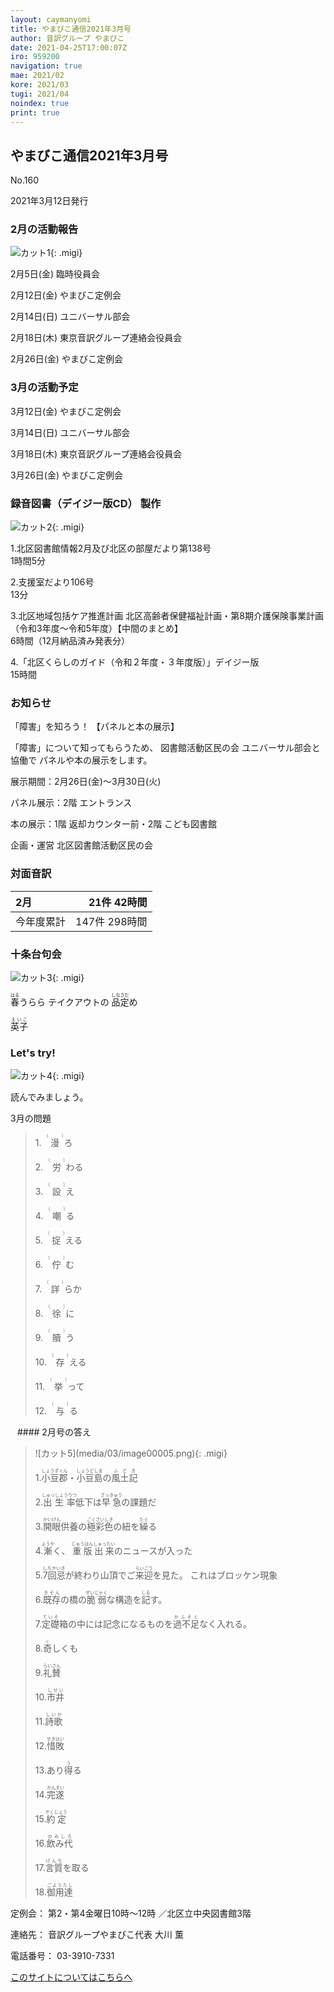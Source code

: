 ```yaml
---
layout: caymanyomi
title: やまびこ通信2021年3月号
author: 音訳グループ やまびこ
date: 2021-04-25T17:00:07Z
iro: 959200
navigation: true
mae: 2021/02
kore: 2021/03
tugi: 2021/04
noindex: true
print: true
---
```



## <span data-dur="4.242" data-begin="2.750" id="xmri_0001" markdown="1">やまびこ通信2021年3月号</span>

<span data-dur="2.284" data-begin="6.992" id="xmri_0002" markdown="1">No.160</span>

<span data-dur="4.816" data-begin="9.276" id="xmri_0003" markdown="1">2021年3月12日発行</span>


### <span data-dur="2.58" data-begin="19.048" id="xmri_0006" markdown="1">2月の活動報告</span>

![カット1](media/03/image00001.png){: .migi}

<span data-dur="1.918" data-begin="23.478" id="xmri_0008" markdown="1">2月5日(金)</span>
<span data-dur="2.471" data-begin="25.396" id="xmri_0009" markdown="1">臨時役員会</span>

<span data-dur="2.163" data-begin="27.867" id="xmri_000A" markdown="1">2月12日(金)</span>
<span data-dur="2.603" data-begin="30.030" id="xmri_000B" markdown="1">やまびこ定例会</span>

<span data-dur="2.164" data-begin="32.633" id="xmri_000C" markdown="1">2月14日(日)</span>
<span data-dur="2.504" data-begin="34.797" id="xmri_000D" markdown="1">ユニバーサル部会</span>

<span data-dur="2.368" data-begin="37.301" id="xmri_000E" markdown="1">2月18日(木)</span>
<span data-dur="4.273" data-begin="39.669" id="xmri_000F" markdown="1">東京音訳グループ連絡会役員会</span>

<span data-dur="2.389" data-begin="43.942" id="xmri_0010" markdown="1">2月26日(金)</span>
<span data-dur="4.003" data-begin="46.331" id="xmri_0011" markdown="1">やまびこ定例会</span>


### <span data-dur="3.31" data-begin="50.334" id="xmri_0012" markdown="1">3月の活動予定</span>

<span data-dur="2.349" data-begin="53.644" id="xmri_0013" markdown="1">3月12日(金)</span>
<span data-dur="2.602" data-begin="55.993" id="xmri_0014" markdown="1">やまびこ定例会</span>

<span data-dur="2.334" data-begin="58.595" id="xmri_0015" markdown="1">3月14日(日)</span>
<span data-dur="2.504" data-begin="60.929" id="xmri_0016" markdown="1">ユニバーサル部会</span>

<span data-dur="2.527" data-begin="63.433" id="xmri_0017" markdown="1">3月18日(木)</span>
<span data-dur="4.273" data-begin="65.960" id="xmri_0018" markdown="1">東京音訳グループ連絡会役員会</span>

<span data-dur="2.564" data-begin="70.233" id="xmri_0019" markdown="1">3月26日(金)</span>
<span data-dur="4.003" data-begin="72.797" id="xmri_001A" markdown="1">やまびこ定例会</span>


### <span data-dur="4.731" data-begin="76.800" id="xmri_001B" markdown="1">録音図書（デイジー版CD） 製作</span>

![カット2](media/03/image00002.png){: .migi}




<span data-dur="0.816" data-begin="84.942" id="xmri_001E" markdown="1">1.</span><span data-dur="5.771" data-begin="85.758" id="xmri_001F" markdown="1">北区図書館情報2月及び北区の部屋だより第138号</span>  
<span data-dur="2.387" data-begin="91.529" id="xmri_0020" markdown="1">1時間5分</span>


<span data-dur="0.704" data-begin="93.916" id="xmri_0021" markdown="1">2.</span><span data-dur="2.285" data-begin="94.620" id="xmri_0022" markdown="1">支援室だより106号</span>  
<span data-dur="2.163" data-begin="96.905" id="xmri_0023" markdown="1">13分</span>


<span data-dur="0.871" data-begin="99.068" id="xmri_0024" markdown="1">3.</span><span data-dur="11.789" data-begin="99.939" id="xmri_0025" markdown="1">北区地域包括ケア推進計画 北区高齢者保健福祉計画・第8期介護保険事業計画（令和3年度～令和5年度）【中間のまとめ】</span>  
<span data-dur="4.187" data-begin="111.728" id="xmri_0026" markdown="1">6時間（12月納品済み発表分）</span>


<span data-dur="0.797" data-begin="115.915" id="xmri_0027" markdown="1">4.</span><span data-dur="4.671" data-begin="116.712" id="xmri_0028" markdown="1">「北区くらしのガイド（令和２年度・３年度版）」デイジー版</span>  
<span data-dur="2.823" data-begin="121.383" id="xmri_0029" markdown="1">15時間</span>


### <span data-dur="2.321" data-begin="124.206" id="xmri_002A" markdown="1">お知らせ</span>

<span data-dur="4.166" data-begin="126.527" id="xmri_002B" markdown="1">「障害」を知ろう！ 【パネルと本の展示】</span>

<span data-dur="2.519" data-begin="130.693" id="xmri_002C" markdown="1">「障害」について知ってもらうため、</span>
<span data-dur="4.218" data-begin="133.212" id="xmri_002D" markdown="1">図書館活動区民の会 ユニバーサル部会と協働で</span>
<span data-dur="3.605" data-begin="137.430" id="xmri_002E" markdown="1">パネルや本の展示をします。</span>

<span data-dur="6.352" data-begin="141.035" id="xmri_002F" markdown="1">展示期間：2月26日(金)～3月30日(火)</span>

<span data-dur="3.491" data-begin="147.387" id="xmri_0030" markdown="1">パネル展示：2階 エントランス</span>

<span data-dur="5.739" data-begin="150.878" id="xmri_0031" markdown="1">本の展示：1階 返却カウンター前・2階 こども図書館</span>

<span data-dur="6.022" data-begin="156.617" id="xmri_0032" markdown="1">企画・運営 北区図書館活動区民の会</span>


### <span data-dur="2.666" data-begin="162.639" id="xmri_0033" markdown="1">対面音訳</span>

<span data-dur="1.011" data-begin="165.305" id="xmri_0034" markdown="1">2月</span>|<span data-dur="2.361" data-begin="166.316" id="xmri_0035" markdown="1">21件 42時間</span>
|:---|---:|
<span data-dur="1.59" data-begin="168.677" id="xmri_0036" markdown="1">今年度累計</span>|<span data-dur="3.858" data-begin="170.267" id="xmri_0037" markdown="1">147件 298時間</span>


### <span data-dur="3.468" data-begin="174.125" id="xmri_0038" markdown="1">十条台句会</span>

![カット3](media/03/image00003.png){: .migi}

<span data-dur="9.250" data-begin="179.443" id="xmri_003A" markdown="1"><ruby class="ruby_level_2">春<rp>(</rp><rt>はる</rt><rp>)</rp></ruby>うらら テイクアウトの <ruby class="ruby_level_3">品定<rp>(</rp><rt>しなさだ</rt><rp>)</rp></ruby>め</span>

<span data-dur="2.907" data-begin="188.693" id="xmri_0040" markdown="1" class="haigo"><ruby class="ruby_level_4">英子<rp>(</rp><rt>えいこ</rt><rp>)</rp></ruby></span>

### <span data-dur="2.449" data-begin="192.100" id="xmri_0042" markdown="1">Let's try!</span>


![カット4](media/03/image00004.jpg){: .migi}

<span data-dur="2.787" data-begin="196.399" id="xmri_0044" markdown="1">読んでみましょう。</span>

<span data-dur="2.841" data-begin="199.186" id="xmri_0045" markdown="1">3月の問題</span>





<blockquote markdown="1">
1.&ensp;<ruby class="ruby_level_7">漫<rp>(</rp><rt>（　　　）</rt><rp>)</rp></ruby>ろ

2.&ensp;<ruby class="ruby_level_4">労<rp>(</rp><rt>（　　　）</rt><rp>)</rp></ruby>わる

3.&ensp;<ruby class="ruby_level_5">設<rp>(</rp><rt>（　　　）</rt><rp>)</rp></ruby>え

4.&ensp;<ruby>嘲<rp>(</rp><rt>（　　　）</rt><rp>)</rp></ruby>る

5.&ensp;<ruby>捉<rp>(</rp><rt>（　　　）</rt><rp>)</rp></ruby>える

6.&ensp;<ruby>佇<rp>(</rp><rt>（　　　）</rt><rp>)</rp></ruby>む

7.&ensp;<ruby class="ruby_level_7">詳<rp>(</rp><rt>（　　　）</rt><rp>)</rp></ruby>らか

8.&ensp;<ruby class="ruby_level_7">徐<rp>(</rp><rt>（　　　）</rt><rp>)</rp></ruby>に

9.&ensp;<ruby>贖<rp>(</rp><rt>（　　　）</rt><rp>)</rp></ruby>う

10.&ensp;<ruby class="ruby_level_6">存<rp>(</rp><rt>（　　　）</rt><rp>)</rp></ruby>える

11.&ensp;<ruby class="ruby_level_4">挙<rp>(</rp><rt>（　　　）</rt><rp>)</rp></ruby>って

12.&ensp;<ruby class="ruby_level_7">与<rp>(</rp><rt>（　　　）</rt><rp>)</rp></ruby>る


</blockquote>
&ensp;
#### <span data-dur="2.908" data-begin="205.853" id="xmri_0047" markdown="1">2月号の答え</span>

<blockquote markdown="1">
![カット5](media/03/image00005.png){: .migi}


<span data-dur="0.816" data-begin="210.611" id="xmri_0049" markdown="1">1.</span><span data-dur="3.068" data-begin="211.427" id="xmri_004A" markdown="1"><ruby class="ruby_level_4">小豆郡<rp>(</rp><rt>しょうずぐん</rt><rp>)</rp></ruby>・<ruby class="ruby_level_3">小豆島<rp>(</rp><rt>しょうどしま</rt><rp>)</rp></ruby>の<ruby class="ruby_level_2">風土記<rp>(</rp><rt>ふどき</rt><rp>)</rp></ruby></span>


<span data-dur="0.704" data-begin="214.495" id="xmri_004B" markdown="1">2.</span><span data-dur="3.609" data-begin="215.199" id="xmri_004C" markdown="1"><ruby class="ruby_level_5">出生率<rp>(</rp><rt>しゅっしょうりつ</rt><rp>)</rp></ruby>低下は<ruby class="ruby_level_3">早急<rp>(</rp><rt>さっきゅう</rt><rp>)</rp></ruby>の課題だ</span>


<span data-dur="0.871" data-begin="218.808" id="xmri_004D" markdown="1">3.</span><span data-dur="3.457" data-begin="219.679" id="xmri_004E" markdown="1"><ruby class="ruby_level_5">開眼<rp>(</rp><rt>かいげん</rt><rp>)</rp></ruby>供養の<ruby class="ruby_level_7">極彩色<rp>(</rp><rt>ごくさいしき</rt><rp>)</rp></ruby>の紐を<ruby class="ruby_level_7">繰<rp>(</rp><rt>たぐ</rt><rp>)</rp></ruby>る</span>


<span data-dur="0.798" data-begin="223.136" id="xmri_004F" markdown="1">4.</span><span data-dur="1.087" data-begin="223.934" id="xmri_0050" markdown="1"><ruby class="ruby_level_7">漸<rp>(</rp><rt>ようや</rt><rp>)</rp></ruby>く、</span>
<span data-dur="3.058" data-begin="225.021" id="xmri_0051" markdown="1"><ruby class="ruby_level_5">重版出来<rp>(</rp><rt>じゅうはんしゅったい</rt><rp>)</rp></ruby>のニュースが入った</span>


<span data-dur="0.715" data-begin="228.079" id="xmri_0052" markdown="1">5.</span><span data-dur="4.395" data-begin="228.794" id="xmri_0053" markdown="1"><ruby>7回忌<rp>(</rp><rt>しちかいき</rt><rp>)</rp></ruby>が終わり山頂でご<ruby class="ruby_level_7">来迎<rp>(</rp><rt>らいごう</rt><rp>)</rp></ruby>を見た。</span>
<span data-dur="2.457" data-begin="233.189" id="xmri_0054" markdown="1">これはブロッケン現象</span>


<span data-dur="0.859" data-begin="235.646" id="xmri_0055" markdown="1">6.</span><span data-dur="4.578" data-begin="236.505" id="xmri_0056" markdown="1"><ruby class="ruby_level_7">既存<rp>(</rp><rt>きそん</rt><rp>)</rp></ruby>の橋の<ruby>脆弱<rp>(</rp><rt>ぜいじゃく</rt><rp>)</rp></ruby>な構造を<ruby class="ruby_level_2">記<rp>(</rp><rt>しる</rt><rp>)</rp></ruby>す。</span>


<span data-dur="0.828" data-begin="241.083" id="xmri_0057" markdown="1">7.</span><span data-dur="5.798" data-begin="241.911" id="xmri_0058" markdown="1"><ruby class="ruby_level_7">定礎<rp>(</rp><rt>ていそ</rt><rp>)</rp></ruby>箱の中には記念になるものを<ruby class="ruby_level_5">過不足<rp>(</rp><rt>かふそく</rt><rp>)</rp></ruby>なく入れる。</span>


<span data-dur="0.848" data-begin="247.709" id="xmri_0059" markdown="1">8.</span><span data-dur="1.552" data-begin="248.557" id="xmri_005A" markdown="1"><ruby class="ruby_level_7">奇<rp>(</rp><rt>く</rt><rp>)</rp></ruby>しくも</span>


<span data-dur="0.813" data-begin="250.109" id="xmri_005B" markdown="1">9.</span><span data-dur="1.523" data-begin="250.922" id="xmri_005C" markdown="1"><ruby class="ruby_level_5">礼賛<rp>(</rp><rt>らいさん</rt><rp>)</rp></ruby></span>


<span data-dur="0.8" data-begin="252.445" id="xmri_005D" markdown="1">10.</span><span data-dur="1.505" data-begin="253.245" id="xmri_005E" markdown="1"><ruby class="ruby_level_7">市井<rp>(</rp><rt>しせい</rt><rp>)</rp></ruby></span>


<span data-dur="1.099" data-begin="254.750" id="xmri_005F" markdown="1">11.</span><span data-dur="1.567" data-begin="255.849" id="xmri_0060" markdown="1"><ruby class="ruby_level_3">詩歌<rp>(</rp><rt>しいか</rt><rp>)</rp></ruby></span>


<span data-dur="0.947" data-begin="257.416" id="xmri_0061" markdown="1">12.</span><span data-dur="1.594" data-begin="258.363" id="xmri_0062" markdown="1"><ruby class="ruby_level_7">惜敗<rp>(</rp><rt>せきはい</rt><rp>)</rp></ruby></span>


<span data-dur="1.057" data-begin="259.957" id="xmri_0063" markdown="1">13.</span><span data-dur="1.46" data-begin="261.014" id="xmri_0064" markdown="1">あり<ruby class="ruby_level_4">得<rp>(</rp><rt>う</rt><rp>)</rp></ruby>る</span>


<span data-dur="1.006" data-begin="262.474" id="xmri_0065" markdown="1">14.</span><span data-dur="1.525" data-begin="263.480" id="xmri_0066" markdown="1"><ruby class="ruby_level_7">完遂<rp>(</rp><rt>かんすい</rt><rp>)</rp></ruby></span>


<span data-dur="0.961" data-begin="265.005" id="xmri_0067" markdown="1">15.</span><span data-dur="1.625" data-begin="265.966" id="xmri_0068" markdown="1"><ruby class="ruby_level_4">約定<rp>(</rp><rt>やくじょう</rt><rp>)</rp></ruby></span>


<span data-dur="1.088" data-begin="267.591" id="xmri_0069" markdown="1">16.</span><span data-dur="1.576" data-begin="268.679" id="xmri_006A" markdown="1"><ruby>飲み代<rp>(</rp><rt>のみしろ</rt><rp>)</rp></ruby></span>


<span data-dur="1.069" data-begin="270.255" id="xmri_006B" markdown="1">17.</span><span data-dur="1.801" data-begin="271.324" id="xmri_006C" markdown="1"><ruby class="ruby_level_5">言質<rp>(</rp><rt>げんち</rt><rp>)</rp></ruby>を取る</span>


<span data-dur="1.095" data-begin="273.125" id="xmri_006D" markdown="1">18.</span><span data-dur="1.762" data-begin="274.220" id="xmri_006E" markdown="1"><ruby class="ruby_level_7">御用達<rp>(</rp><rt>ごようたし</rt><rp>)</rp></ruby></span>

</blockquote>


<span data-dur="1.204" data-begin="275.982" id="xmri_006F" markdown="1">定例会：</span>
<span data-dur="3.238" data-begin="277.186" id="xmri_0070" markdown="1">第2・第4金曜日10時～12時</span>
<span data-dur="3.047" data-begin="280.424" id="xmri_0071" markdown="1">／北区立中央図書館3階</span>  

<span data-dur="1.319" data-begin="283.471" id="xmri_0072" markdown="1">連絡先：</span>
<span data-dur="3.944" data-begin="284.790" id="xmri_0073" markdown="1">音訳グループやまびこ代表 大川 薫</span>  

<span data-dur="1.409" data-begin="288.734" id="xmri_0074" markdown="1">電話番号：</span>
<span data-dur="4.305" data-begin="290.143" id="xmri_0075" markdown="1">03-3910-7331</span>  

<a data-dur="5.93" data-begin="294.448" id="xmri_0076" markdown="1" href="mailto:ymbk2016ml@gmail.com?Subject=やまびこウェブサイトについて">このサイトについてはこちらへ</a>


